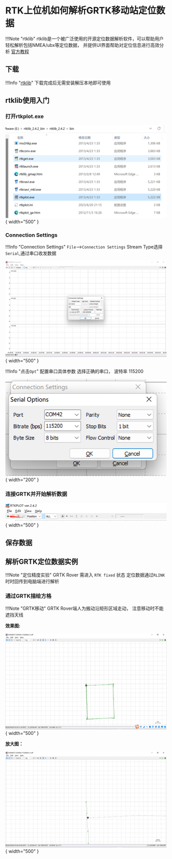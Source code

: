 # RTK上位机如何解析GRTK移动站定位数据

!!!Note "rtklib"
    rtklib是一个被广泛使用的开源定位数据解析软件，可以帮助用户轻松解析包括NMEA/ubx等定位数据，
    并提供UI界面帮助对定位信息进行高效分析
    [官方教程](https://rtklib.com/rtklib_tutorial.htm) 

## 下载

!!!Info "[rtklib](https://rtklib.com/)"
    下载完成后无需安装解压本地即可使用
    

## rtklib使用入门

### 打开rtkplot.exe

![](../media/rtklib-start1.png){ width="500" }

### Connection Settings

!!!Info "Connection Settings"
    `File`——>`Connection Settings`
    Stream Type选择`Serial`,通过串口收发数据

![](../media/rtklib-start2.png){ width="500" }

!!!Info "点击`Opt`"
    配置串口具体参数
    选择正确的串口， 波特率 115200 

![](../media/rtklib-start3.png){ width="200" }

### 连接GRTK并开始解析数据

![](../media/rtklib-start4.png){ width="500" }

## 保存数据

## 解析GRTK定位数据实例

!!!Note "定位精度实验"
    GRTK Rover 需进入 `RTK fixed` 状态
    定位数据通过`RLINK`时时回传到电脑端进行解析

### 通过GRTK描绘方格

!!!Note "GRTK移动"
    GRTK Rover端人为搬动沿矩形区域走动，
    注意移动时不能遮挡天线

**效果图:**

![](../media/rtklib1.png){ width="500" }

**放大图：**

![](../media/rtklib2.png){ width="500" }